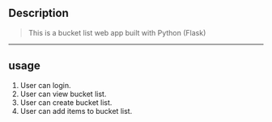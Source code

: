 ## Description
> This is a bucket list web app built with Python (Flask)
----
## usage
1. User can login.
2. User can view bucket list.
3. User can create bucket list.
4. User can add items to bucket list.